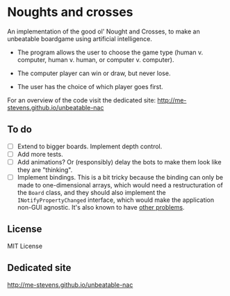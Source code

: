 # Noughts and crosses

An implementation of the good ol' Nought and Crosses, to make an unbeatable boardgame using artificial intelligence. 

- The program allows the user to choose the game type (human v. computer, human v. human, or computer v. computer).  

- The computer player can win or draw, but never lose.

- The user has the choice of which player goes first.

For an overview of the code visit the dedicated site: http://me-stevens.github.io/unbeatable-nac

## To do

- [ ] Extend to bigger boards. Implement depth control.
- [ ] Add more tests.
- [ ] Add animations? Or (responsibly) delay the bots to make them look like they are "thinking".
- [ ] Implement bindings. This is a bit tricky because the binding can only be made to one-dimensional arrays, which would need a restructuration of the `Board` class, and they should also implement the `INotifyPropertyChanged` interface, which would make the application non-GUI agnostic. It's also known to have [other problems](http://justinangel.net/automagicallyimplementinginotifypropertychanged).

## License

MIT License

## Dedicated site

http://me-stevens.github.io/unbeatable-nac
